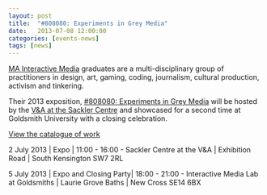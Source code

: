 ```yaml
---
layout: post
title:  "#808080: Experiments in Grey Media"
date:   2013-07-08 12:00:00
categories: [events-news]
tags: [news]
---
```


[MA Interactive Media](http://www.gold.ac.uk/pg/ma-interactive-media-critical-theory-practice/) graduates are a multi-disciplinary group of practitioners in design, art, gaming, coding, journalism, cultural production, activism and tinkering.

Their 2013 exposition, [#808080: Experiments in Grey Media](http://www.808080expo.com/) will be hosted by the [V&amp;A at the Sackler Centre](http://www.vam.ac.uk/content/articles/s/sackler-centre-for-arts-education-at-the-vanda/) and showcased for a second time at Goldsmith University with a closing celebration.

[View the catalogue of work](http://www.808080expo.com/catalogue.html)

2 July 2013 | Expo | 11:00 - 16:00 - Sackler Centre at the V&amp;A | Exhibition Road | South Kensington SW7 2RL

5 July 2013 | Expo and Closing Party| 18:00 - 21:00 - Interactive Media Lab at Goldsmiths | Laurie Grove Baths | New Cross SE14 6BX
